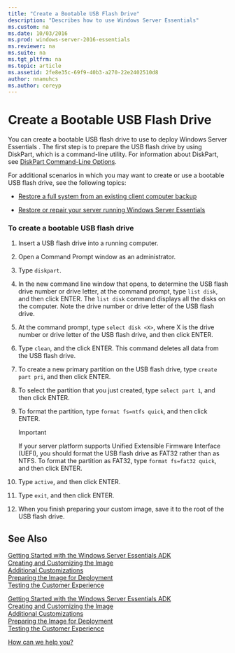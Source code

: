 ```yaml
---
title: "Create a Bootable USB Flash Drive"
description: "Describes how to use Windows Server Essentials"
ms.custom: na
ms.date: 10/03/2016
ms.prod: windows-server-2016-essentials
ms.reviewer: na
ms.suite: na
ms.tgt_pltfrm: na
ms.topic: article
ms.assetid: 2fe8e35c-69f9-40b3-a270-22e2402510d8
author: nnamuhcs
ms.author: coreyp
---
```




# Create a Bootable USB Flash Drive
You can create a bootable USB flash drive to use to deploy  Windows Server Essentials . The first step is to prepare the USB flash drive by using DiskPart, which is a command-line utility. For information about DiskPart, see [DiskPart Command-Line Options](http://go.microsoft.com/fwlink/?LinkId=207073).  
  
 For additional scenarios in which you may want to create or use a bootable USB flash drive, see the following topics:  
  
-   [Restore a full system from an existing client computer backup](http://technet.microsoft.com/library/jj713539.aspx#BKMK_CreateBootable)  
  
-   [Restore or repair your server running Windows Server Essentials](http://technet.microsoft.com/library/jj593197.aspx#BKMK_Restore_2)  
  
### To create a bootable USB flash drive  
  
1.  Insert a USB flash drive into a running computer.  
  
2.  Open a Command Prompt window as an administrator.  
  
3.  Type `diskpart`.  
  
4.  In the new command line window that opens, to determine the USB flash drive number or drive letter, at the command prompt, type `list disk`, and then click ENTER. The `list disk` command displays all the disks on the computer. Note the drive number or drive letter of the USB flash drive.  
  
5.  At the command prompt, type `select disk <X>`, where X is the drive number or drive letter of the USB flash drive, and then click ENTER.  
  
6.  Type `clean`, and the click ENTER. This command deletes all data from the USB flash drive.  
  
7.  To create a new primary partition on the USB flash drive, type `create part pri`, and then click ENTER.  
  
8.  To select the partition that you just created, type `select part 1`, and then click ENTER.  
  
9. To format the partition, type `format fs=ntfs quick`, and then click ENTER.  
  
    > [!IMPORTANT]
    >  If your server platform supports Unified Extensible Firmware Interface (UEFI), you should format the USB flash drive as FAT32 rather than as NTFS. To format the partition as FAT32, type `format fs=fat32 quick`, and then click ENTER.  
  
10. Type `active`, and then click ENTER.  
  
11. Type `exit`, and then click ENTER.  
  
12. When you finish preparing your custom image, save it to the root of the USB flash drive.  
  
## See Also  

 [Getting Started with the Windows Server Essentials ADK](Getting-Started-with-the-Windows-Server-Essentials-ADK.md)   
 [Creating and Customizing the Image](Creating-and-Customizing-the-Image.md)   
 [Additional Customizations](Additional-Customizations.md)   
 [Preparing the Image for Deployment](Preparing-the-Image-for-Deployment.md)   
 [Testing the Customer Experience](Testing-the-Customer-Experience.md)   

 [Getting Started with the Windows Server Essentials ADK](../install/Getting-Started-with-the-Windows-Server-Essentials-ADK.md)   
 [Creating and Customizing the Image](../install/Creating-and-Customizing-the-Image.md)   
 [Additional Customizations](../install/Additional-Customizations.md)   
 [Preparing the Image for Deployment](../install/Preparing-the-Image-for-Deployment.md)   
 [Testing the Customer Experience](../install/Testing-the-Customer-Experience.md)   

 [How can we help you?](http://windows.microsoft.com/windows/support)
